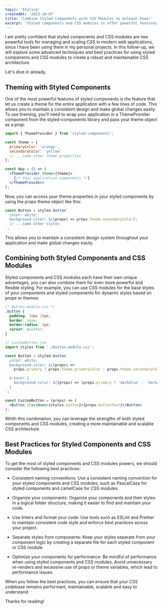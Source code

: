 ```yaml
---
topic: 'Styling'
createdAt: '2023-10-07'
title: 'Combine Styled Components with CSS Modules to Unleash Power'
excerpt: 'Styled components and CSS modules in offer powerful features for managing and scaling CSS in modern web applications so  you can create a robust and maintainable CSS architecture that is both flexible and efficient. Get ready to learn more about them togheter.'
---
```


I am pretty confident that styled components and CSS modules are two powerful tools for managing and scaling CSS in modern web applications, since I have been using them in my personal projects. In this follow-up, we will explore some advanced techniques and best practices for using styled components and CSS modules to create a robust and maintainable CSS architecture.

Let's dive in already.

## Theming with Styled Components

One of the most powerful features of styled components is the feature that let us create a theme for the entire application with a few lines of code. This allows you to maintain a consistent design and make global changes easily. To use theming, you’ll need to wrap your application in a ThemeProvider component from the styled-components library and pass your theme object as a prop:

```jsx
import { ThemeProvider } from 'styled-components';

const theme = {
  primaryColor: 'orange',
  secondaryColor: 'yellow'
  // ...some other theme properties
};

const App = () => (
  <ThemeProvider theme={theme}>
    {/* Your application components */}
  </ThemeProvider>
);
```

Now, you can access your theme properties in your styled components by using the props theme object like this:

```jsx
const Button = styled.button`
  color: white;
  background-color: ${(props) => props.theme.secondaryColor};
  // ...some other styles
`;
```

This allows you to maintain a consistent design system throughout your application and make global changes easily.

## Combining both Styled Components and CSS Modules

Styled components and CSS modules each have their own unique advantages, you can also combine them for even more powerful and flexible styling. For example, you can use CSS modules for the base styles of your components and styled components for dynamic styles based on props or themes:

```css
/* Button.module.css */
.button {
  padding: 10px 20px;
  border: none;
  border-radius: 5px;
  cursor: pointer;
}
```

```jsx
// CustomButton.jsx
import styles from './Button.module.css';

const Button = styled.button`
  color: white;
  background-color: ${(props) =>
    props.primary ? props.theme.primaryColor : props.theme.secondaryColor};

  &:hover {
    background-color: ${(props) => (props.primary ? 'darkblue' : 'darkred')};
  }
`;

const CustomButton = (props) => (
  <Button className={styles.button}>{props.buttonText}</Button>
);
```

Whith this combination, you can leverage the strengths of both styled components and CSS modules, creating a more maintainable and scalable CSS architecture.

## Best Practices for Styled Components and CSS Modules

To get the most of styled components and CSS modules powers, we should consider the following best practices:

- Consistent naming conventions: Use a consistent naming convention for your styled components and CSS modules, such as PascalCase for styled components and camelCase for CSS modules.

- Organize your components: Organize your components and their styles in a logical folder structure, making it easier to find and maintain your code.

- Use linters and format your code: Use tools such as ESLint and Prettier to maintain consistent code style and enforce best practices across your project.

- Separate styles from components: Keep your styles separate from your component logic by creating a separate file for each styled component or CSS module.

- Optimize your components for performance: Be mindful of performance when using styled components and CSS modules. Avoid unnecessary re-renders and excessive use of props or theme variables, which lead to performance issues.

When you follow the best practices, you can ensure that your CSS codebase remains performant, maintainable, scalable and easy to understand.

Thanks for reading!
